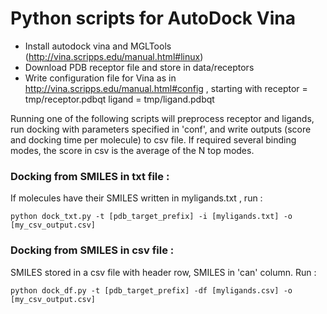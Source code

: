# Python scripts for AutoDock Vina

- Install autodock vina and MGLTools (http://vina.scripps.edu/manual.html#linux)
- Download PDB receptor file and store in data/receptors
- Write configuration file for Vina as in http://vina.scripps.edu/manual.html#config , starting with 
    receptor = tmp/receptor.pdbqt
    ligand = tmp/ligand.pdbqt
    

Running one of the following scripts will preprocess receptor and ligands, run docking with parameters specified in 'conf', 
and write outputs (score and docking time per molecule) to csv file. 
If required several binding modes, the score in csv is the average of the N top modes. 

### Docking from SMILES in txt file :

If molecules have their SMILES written in myligands.txt , run : 
```
python dock_txt.py -t [pdb_target_prefix] -i [myligands.txt] -o [my_csv_output.csv]
```

### Docking from SMILES in csv file : 

SMILES stored in a csv file with header row, SMILES in 'can' column. Run : 
```
python dock_df.py -t [pdb_target_prefix] -df [myligands.csv] -o [my_csv_output.csv]
```






